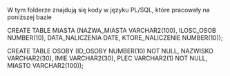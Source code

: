 W tym folderze znajdują się kody w języku PL/SQL, które pracowały na poniższej bazie

CREATE TABLE MIASTA (NAZWA_MIASTA VARCHAR2(100), ILOSC_OSOB
NUMBER(10), DATA_NALICZENIA DATE, KTORE_NALICZENIE NUMBER(10));

CREATE TABLE OSOBY (ID_OSOBY NUMBER(10) NOT NULL, NAZWISKO
VARCHAR2(30), IMIE VARCHAR2(30), PLEC VARCHAR2(1) NOT NULL, MIASTO
VARCHAR2(100));


